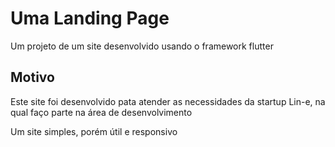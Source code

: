 # Uma Landing Page 

Um projeto de um site desenvolvido usando o framework flutter

## Motivo

Este site foi desenvolvido pata atender as necessidades da startup Lin-e, na qual faço parte na área de desenvolvimento

Um site simples, porém útil e responsivo
